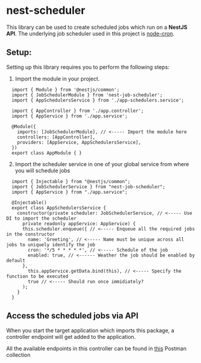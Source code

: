 # nest-scheduler

This library can be used to create scheduled jobs which run on a **NestJS API**. The underlying job scheduler
used in this project is [node-cron](https://www.npmjs.com/package/node-cron).

## Setup:

Setting up this library requires you to perform the following steps:
1. Import the module in your project.
   
  ```
    import { Module } from '@nestjs/common';
    import { JobSchedulerModule } from 'nest-job-scheduler';
    import { AppSchedulersService } from './app-schedulers.service';

    import { AppController } from './app.controller';
    import { AppService } from './app.service';

    @Module({
      imports: [JobSchedulerModule], // <----- Import the module here
      controllers: [AppController],
      providers: [AppService, AppSchedulersService],
    })
    export class AppModule { }

  ```
2. Import the scheduler service in one of your global service from where you will schedule jobs

  ```
    import { Injectable } from "@nestjs/common";
    import { JobSchedulerService } from "nest-job-scheduler";
    import { AppService } from "./app.service";

    @Injectable()
    export class AppSchedulersService {
      constructor(private scheduler: JobSchedulerService, // <----- Use DI to import the scheduler
        private readonly appService: AppService) {
        this.scheduler.enqueue({ // <----- Enqueue all the required jobs in the constructor
          name: 'Greeting', // <----- Name must be unique across all jobs to uniquely identify the job
          cron: '*/5 * * * * *', // <----- Schedule of the job
          enabled: true, // <------ Weather the job should be enabled by default
        },
          this.appService.getData.bind(this), // <----- Specify the function to be executed 
          true // <----- Should run once immidiately?
        );
      }
    }
  ```

## Access the scheduled jobs via API

When you start the target application which imports this package, a controller endpoint will get added 
to the application.

All the available endpoints in this controller can be found in [this](./src/JobScheduler.postman_collection.json) Postman collection
